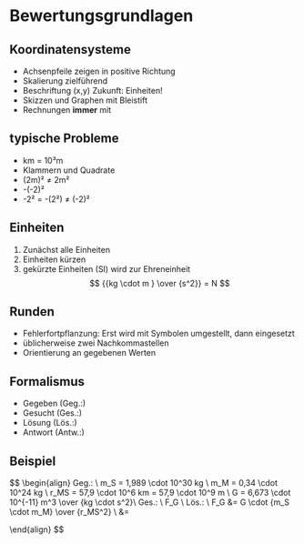 # Bewertungsgrundlagen

## Koordinatensysteme

* Achsenpfeile zeigen in positive Richtung
* Skalierung zielführend
* Beschriftung (x,y) Zukunft: Einheiten!
* Skizzen und Graphen mit Bleistift
* Rechnungen **immer** mit 

## typische Probleme

* km = 10³m
* Klammern und Quadrate
 * (2m)² ≠ 2m²
 * -(-2)²
 * -2² = -(2²) ≠ (-2)²

## Einheiten

1. Zunächst alle Einheiten
1. Einheiten kürzen
1. gekürzte Einheiten (SI) wird zur Ehreneinheit
$$
{{kg \cdot m } \over {s^2}} = N
$$

## Runden

* Fehlerfortpflanzung: Erst wird mit Symbolen umgestellt, dann eingesetzt
* üblicherweise zwei Nachkommastellen
* Orientierung an gegebenen Werten

## Formalismus

* Gegeben (Geg.:)
* Gesucht (Ges.:)
* Lösung (Lös.:)
* Antwort (Antw.:)

## Beispiel

$$
\begin{align}
Geg.: \\
m_S = 1,989 \cdot 10^30 kg \\
m_M = 0,34 \cdot 10^24 kg \\
r_MS = 57,9 \cdot 10^6 km = 57,9 \cdot 10^9 m \\
G = 6,673 \cdot 10^{-11} m^3 \over {kg \cdot s^2}\\
Ges.: \\
F_G \\
Lös.: \\
F_G &= G \cdot {m_S \cdot m_M} \over {r_MS^2} \\
&= 

\end{align}
$$


